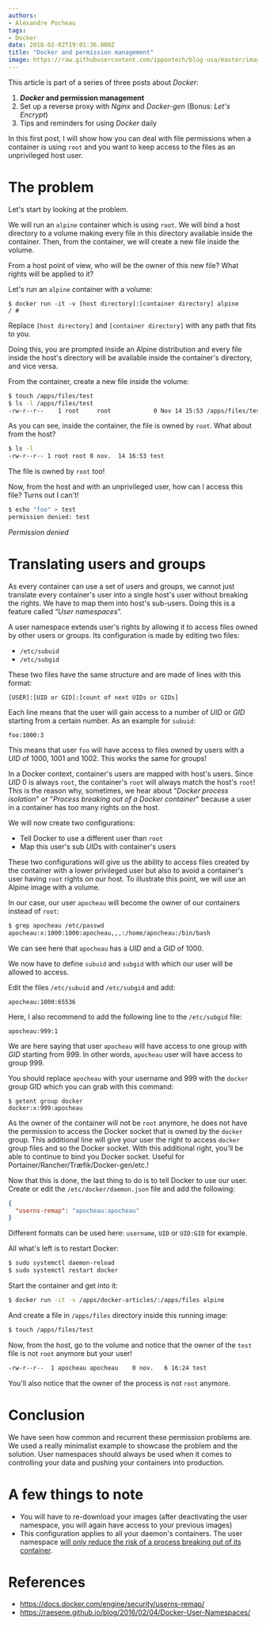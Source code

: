 ```yaml
---
authors:
- Alexandre Pocheau
tags:
- Docker
date: 2018-02-02T19:01:36.000Z
title: "Docker and permission management"
image: https://raw.githubusercontent.com/ippontech/blog-usa/master/images/2018/02/docker_logo.png
---
```


This article is part of a series of three posts about *Docker*:

1. ***Docker* and permission management**
1. Set up a reverse proxy with *Nginx* and *Docker-gen* (Bonus: *Let's Encrypt*)
1. Tips and reminders for using *Docker* daily

In this first post, I will show how you can deal with file permissions when a container is using `root` and you want to keep access to the files as an unprivileged host user.

# The problem

Let's start by looking at the problem.

We will run an `alpine` container which is using `root`. We will bind a host directory to a volume making every file in this directory available inside the container. Then, from the container, we will create a new file inside the volume.

From a host point of view, who will be the owner of this new file? What rights will be applied to it?

Let's run an `alpine` container with a volume:

```
$ docker run -it -v [host directory]:[container directory] alpine
/ #
```

Replace `[host directory]` and `[container directory]` with any path that fits to you.

Doing this, you are prompted inside an Alpine distribution and every file inside the host's directory will be available inside the container's directory, and vice versa.

From the container, create a new file inside the volume:

```sh
$ touch /apps/files/test
$ ls -l /apps/files/test
-rw-r--r--    1 root     root            0 Nov 14 15:53 /apps/files/test
```

As you can see, inside the container, the file is owned by `root`. What about from the host?

```sh
$ ls -l
-rw-r--r-- 1 root root 0 nov.  14 16:53 test
```

The file is owned by `root` too!

Now, from the host and with an unprivileged user, how can I access this file? Turns out I can't!

```sh
$ echo "foo" > test
permission denied: test
```

*Permission denied*

# Translating users and groups

As every container can use a set of users and groups, we cannot just translate every container's user into a single host's user without breaking the rights. We have to map them into host's sub-users. Doing this is a feature called “*User namespaces*”.

A user namespace extends user's rights by allowing it to access files owned by other users or groups. Its configuration is made by editing two files:

* `/etc/subuid`
* `/etc/subgid`

These two files have the same structure and are made of lines with this format:

```text
[USER]:[UID or GID]:[count of next UIDs or GIDs]
```

Each line means that the user will gain access to a number of *UID* or *GID* starting from a certain number. As an example for `subuid`:

```text
foo:1000:3
```

This means that user `foo` will have access to files owned by users with a *UID* of 1000, 1001 and 1002. This works the same for groups!

In a Docker context, container's users are mapped with host's users. Since *UID* 0 is always `root`, the container's `root` will always match the host's `root`! This is the reason why, sometimes, we hear about "*Docker process isolation*" or "*Process breaking out of a Docker container*" because a user in a container has too many rights on the host.

We will now create two configurations:

* Tell Docker to use a different user than `root`
* Map this user's sub *UID*s with container's users

These two configurations will give us the ability to access files created by the container with a lower privileged user but also to avoid a container's user having `root` rights on our host. To illustrate this point, we will use an Alpine image with a volume.

In our case, our user `apocheau` will become the owner of our containers instead of `root`:

```sh
$ grep apocheau /etc/passwd
apocheau:x:1000:1000:apocheau,,,:/home/apocheau:/bin/bash
```

We can see here that `apocheau` has a *UID* and a *GID* of 1000.

We now have to define `subuid` and `subgid` with which our user will be allowed to access.

Edit the files `/etc/subuid` and `/etc/subgid` and add:

```text
apocheau:1000:65536
```

Here, I also recommend to add the following line to the `/etc/subgid` file:

```text
apocheau:999:1
```

We are here saying that user `apocheau` will have access to one group with *GID* starting from 999. In other words, `apocheau` user will have access to group 999.

You should replace `apocheau` with your username and 999 with the `docker` group GID which you can grab with this command:

```text
$ getent group docker
docker:x:999:apocheau
```

As the owner of the container will not be `root` anymore, he does not have the permission to access the Docker socket that is owned by the `docker` group. This additional line will give your user the right to access `docker` group files and so the Docker socket. With this additional right, you'll be able to continue to bind you Docker socket. Useful for Portainer/Rancher/Træfik/Docker-gen/etc.!

Now that this is done, the last thing to do is to tell Docker to use our user. Create or edit the `/etc/docker/daemon.json` file and add the following:

```json
{
  "userns-remap": "apocheau:apocheau"
}
```

Different formats can be used here: `username`, `UID` or `UID:GID` for example.

All what's left is to restart Docker:

```sh
$ sudo systemctl daemon-reload
$ sudo systemctl restart docker
```

Start the container and get into it:

```sh
$ docker run -it -v /apps/docker-articles/:/apps/files alpine
```

And create a file in `/apps/files` directory inside this running image:

```sh
$ touch /apps/files/test
```

Now, from the host, go to the volume and notice that the owner of the `test` file is not `root` anymore but your user!

```sh
-rw-r--r--  1 apocheau apocheau    0 nov.   6 16:24 test
```

You'll also notice that the owner of the process is not `root` anymore.

# Conclusion

We have seen how common and recurrent these permission problems are. We used a really minimalist example to showcase the problem and the solution.
User namespaces should always be used when it comes to controlling your data and pushing your containers into production.

# A few things to note

* You will have to re-download your images (after deactivating the user namespace, you will again have access to your previous images)
* This configuration applies to all your daemon's containers. The user namespace [will only reduce the risk of a process breaking out of its container](https://security.stackexchange.com/a/153016).

# References

* https://docs.docker.com/engine/security/userns-remap/
* https://raesene.github.io/blog/2016/02/04/Docker-User-Namespaces/
